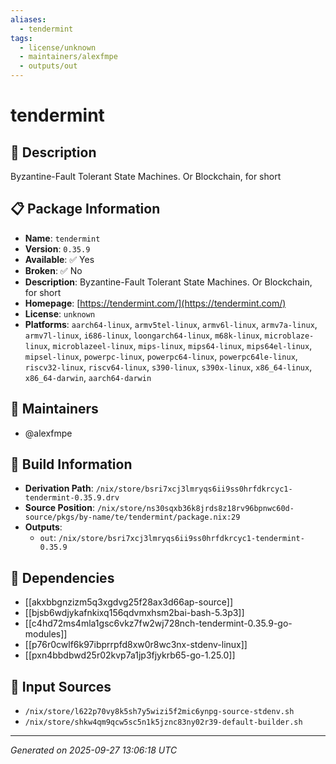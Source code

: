 ```yaml
---
aliases:
  - tendermint
tags:
  - license/unknown
  - maintainers/alexfmpe
  - outputs/out
---
```


# tendermint

## 📝 Description

Byzantine-Fault Tolerant State Machines. Or Blockchain, for short

## 📋 Package Information

- **Name**: `tendermint`
- **Version**: `0.35.9`
- **Available**: ✅ Yes
- **Broken**: ✅ No
- **Description**: Byzantine-Fault Tolerant State Machines. Or Blockchain, for short
- **Homepage**: [https://tendermint.com/](https://tendermint.com/)
- **License**: `unknown`
- **Platforms**: `aarch64-linux`, `armv5tel-linux`, `armv6l-linux`, `armv7a-linux`, `armv7l-linux`, `i686-linux`, `loongarch64-linux`, `m68k-linux`, `microblaze-linux`, `microblazeel-linux`, `mips-linux`, `mips64-linux`, `mips64el-linux`, `mipsel-linux`, `powerpc-linux`, `powerpc64-linux`, `powerpc64le-linux`, `riscv32-linux`, `riscv64-linux`, `s390-linux`, `s390x-linux`, `x86_64-linux`, `x86_64-darwin`, `aarch64-darwin`
## 👥 Maintainers

- @alexfmpe


## 🔧 Build Information

- **Derivation Path**: `/nix/store/bsri7xcj3lmryqs6ii9ss0hrfdkrcyc1-tendermint-0.35.9.drv`
- **Source Position**: `/nix/store/ns30sqxb36k8jrds8z18rv96bpnwc60d-source/pkgs/by-name/te/tendermint/package.nix:29`
- **Outputs**:
  - `out`:  `/nix/store/bsri7xcj3lmryqs6ii9ss0hrfdkrcyc1-tendermint-0.35.9`

## 🔗 Dependencies

- [[akxbbgnzizm5q3xgdvg25f28ax3d66ap-source]]
- [[bjsb6wdjykafnkixq156qdvmxhsm2bai-bash-5.3p3]]
- [[c4hd72ms4mla1gsc6vkz7fw2wj728nch-tendermint-0.35.9-go-modules]]
- [[p76r0cwlf6k97ibprrpfd8xw0r8wc3nx-stdenv-linux]]
- [[pxn4bbdbwd25r02kvp7a1jp3fjykrb65-go-1.25.0]]

## 📁 Input Sources

- `/nix/store/l622p70vy8k5sh7y5wizi5f2mic6ynpg-source-stdenv.sh`
- `/nix/store/shkw4qm9qcw5sc5n1k5jznc83ny02r39-default-builder.sh`

---
*Generated on 2025-09-27 13:06:18 UTC*
